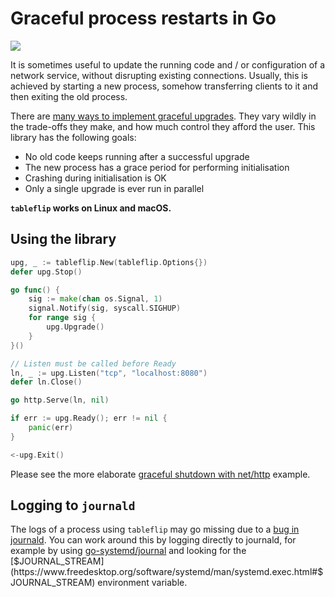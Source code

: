 # Graceful process restarts in Go

[![](https://godoc.org/github.com/cloudflare/tableflip?status.svg)](https://godoc.org/github.com/cloudflare/tableflip)

It is sometimes useful to update the running code and / or configuration of a
network service, without disrupting existing connections. Usually, this is
achieved by starting a new process, somehow transferring clients to it and
then exiting the old process.

There are [many ways to implement graceful upgrades](https://blog.cloudflare.com/graceful-upgrades-in-go/).
They vary wildly in the trade-offs they make, and how much control they afford the user. This library
has the following goals:

* No old code keeps running after a successful upgrade
* The new process has a grace period for performing initialisation
* Crashing during initialisation is OK
* Only a single upgrade is ever run in parallel

**`tableflip` works on Linux and macOS.**

## Using the library

```Go
upg, _ := tableflip.New(tableflip.Options{})
defer upg.Stop()

go func() {
	sig := make(chan os.Signal, 1)
	signal.Notify(sig, syscall.SIGHUP)
	for range sig {
		upg.Upgrade()
	}
}()

// Listen must be called before Ready
ln, _ := upg.Listen("tcp", "localhost:8080")
defer ln.Close()

go http.Serve(ln, nil)

if err := upg.Ready(); err != nil {
	panic(err)
}

<-upg.Exit()
```

Please see the more elaborate [graceful shutdown with net/http](http_example_test.go) example.

## Logging to `journald`

The logs of a process using `tableflip` may go missing due to a [bug in journald](https://github.com/systemd/systemd/issues/13708). You can work around this by logging directly to journald, for example by using [go-systemd/journal](https://godoc.org/github.com/coreos/go-systemd/journal) and looking for the [$JOURNAL_STREAM](https://www.freedesktop.org/software/systemd/man/systemd.exec.html#$JOURNAL_STREAM) environment variable.
